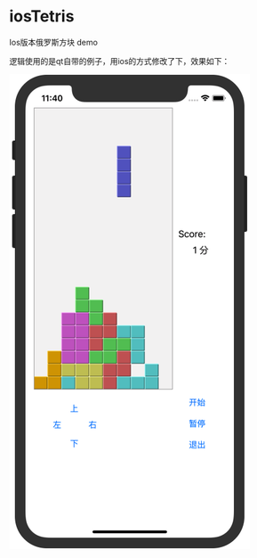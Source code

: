 # iosTetris
Ios版本俄罗斯方块 demo

逻辑使用的是qt自带的例子，用ios的方式修改了下，效果如下：

![](assets/markdown-img-paste-20181109235047243.png)
